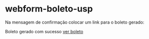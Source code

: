 # webform-boleto-usp

Na mensagem de confirmação colocar um link para o boleto gerado:

Boleto gerado com sucesso <a href="/boleto/[webform_submission:sid]">ver boleto</a>
